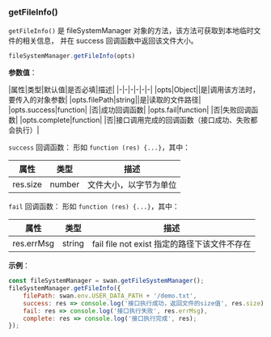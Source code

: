 ### getFileInfo()

`getFileInfo()` 是 fileSystemManager 对象的方法，该方法可获取到本地临时文件的相关信息， 并在 success 回调函数中返回该文件大小。

```js
fileSystemManager.getFileInfo(opts)
```

**参数值**：

|属性|类型|默认值|是否必填|描述|
|-|-|-|-|-|-|
|opts|Object||是|调用该方法时，要传入的对象参数|
|opts.filePath|string||是|读取的文件路径|
|opts.success|function| |否|成功回调函数|
|opts.fail|function| |否|失败回调函数|
|opts.complete|function| |否|接口调用完成的回调函数（接口成功、失败都会执行）|

`success` 回调函数：
形如 `function (res) {...}`，其中：

|属性|类型|描述|
|-|-|-|
|res.size|number|文件大小，以字节为单位|

`fail` 回调函数：
形如 `function (res) {...}`，其中：

|属性|类型|描述|
|-|-|-|
|res.errMsg|string|fail file not exist 指定的路径下该文件不存在|

**示例**：

```js
const fileSystemManager = swan.getFileSystemManager();
fileSystemManager.getFileInfo({
    filePath: swan.env.USER_DATA_PATH + '/demo.txt',
    success: res => console.log('接口执行成功，返回文件的size值', res.size),
    fail: res => console.log('接口执行失败', res.errMsg),
    complete: res => console.log('接口执行完成', res);
});
```